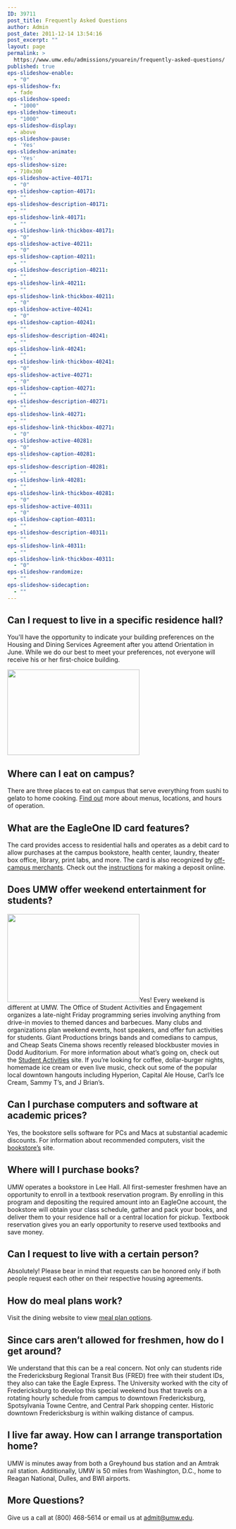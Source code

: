 ```yaml
---
ID: 39711
post_title: Frequently Asked Questions
author: Admin
post_date: 2011-12-14 13:54:16
post_excerpt: ""
layout: page
permalink: >
  https://www.umw.edu/admissions/youarein/frequently-asked-questions/
published: true
eps-slideshow-enable:
  - "0"
eps-slideshow-fx:
  - fade
eps-slideshow-speed:
  - "1000"
eps-slideshow-timeout:
  - "1000"
eps-slideshow-display:
  - above
eps-slideshow-pause:
  - 'Yes'
eps-slideshow-animate:
  - 'Yes'
eps-slideshow-size:
  - 710x300
eps-slideshow-active-40171:
  - "0"
eps-slideshow-caption-40171:
  - ""
eps-slideshow-description-40171:
  - ""
eps-slideshow-link-40171:
  - ""
eps-slideshow-link-thickbox-40171:
  - "0"
eps-slideshow-active-40211:
  - "0"
eps-slideshow-caption-40211:
  - ""
eps-slideshow-description-40211:
  - ""
eps-slideshow-link-40211:
  - ""
eps-slideshow-link-thickbox-40211:
  - "0"
eps-slideshow-active-40241:
  - "0"
eps-slideshow-caption-40241:
  - ""
eps-slideshow-description-40241:
  - ""
eps-slideshow-link-40241:
  - ""
eps-slideshow-link-thickbox-40241:
  - "0"
eps-slideshow-active-40271:
  - "0"
eps-slideshow-caption-40271:
  - ""
eps-slideshow-description-40271:
  - ""
eps-slideshow-link-40271:
  - ""
eps-slideshow-link-thickbox-40271:
  - "0"
eps-slideshow-active-40281:
  - "0"
eps-slideshow-caption-40281:
  - ""
eps-slideshow-description-40281:
  - ""
eps-slideshow-link-40281:
  - ""
eps-slideshow-link-thickbox-40281:
  - "0"
eps-slideshow-active-40311:
  - "0"
eps-slideshow-caption-40311:
  - ""
eps-slideshow-description-40311:
  - ""
eps-slideshow-link-40311:
  - ""
eps-slideshow-link-thickbox-40311:
  - "0"
eps-slideshow-randomize:
  - ""
eps-slideshow-sidecaption:
  - ""
---
```

<h2>Can I request to live in a specific residence hall?</h2>
You'll have the opportunity to indicate your building preferences on the Housing and Dining Services Agreement after you attend Orientation in June. While we do our best to meet your preferences, not everyone will receive his or her first-choice building.

<a href="http://admissions.umw.edu/youarein/files/2011/12/NS-UMW-42.jpg"><img class="alignleft size-medium wp-image-40311" src="http://admissions.umw.edu/youarein/files/2011/12/NS-UMW-42-300x194.jpg" alt="" width="300" height="194" /></a>
<h2>Where can I eat on campus?</h2>
There are three places to eat on campus that serve everything from sushi to gelato to home cooking. <a href="http://www.umw.edu/life/campus-dining/">Find out</a> more about menus, locations, and hours of operation.
<h2>What are the EagleOne ID card features?</h2>
The card provides access to residential halls and operates as a debit card to allow purchases at the campus bookstore, health center, laundry, theater box office, library, print labs, and more. The card is also recognized by <a href="http://adminfinance.umw.edu/eagleone/eagleone-off-campus-2/">off-campus merchants</a>. Check out the <a href="http://adminfinance.umw.edu/eagleone/eagleone-deposits/">instructions</a> for making a deposit online.
<h2>Does UMW offer weekend entertainment for students?</h2>
<a href="http://admissions.umw.edu/youarein/files/2011/12/6253-K-Pearlman-Photography1.jpg"><img class="alignright size-medium wp-image-40241" src="http://admissions.umw.edu/youarein/files/2011/12/6253-K-Pearlman-Photography1-300x200.jpg" alt="" width="300" height="200" /></a>Yes! Every weekend is different at UMW. The Office of Student Activities and Engagement organizes a late-night Friday programming series involving anything from drive-in movies to themed dances and barbecues. Many clubs and organizations plan weekend events, host speakers, and offer fun activities for students. Giant Productions brings bands and comedians to campus, and Cheap Seats Cinema shows recently released blockbuster movies in Dodd Auditorium. For more information about what’s going on, check out the <a href="http://students.umw.edu/studentactivities/">Student Activities</a> site. If you’re looking for coffee, dollar-burger nights, homemade ice cream or even live music, check out some of the popular local downtown hangouts including Hyperion, Capital Ale House, Carl’s Ice Cream, Sammy T’s, and J Brian’s.
<h2>Can I purchase computers and software at academic prices?</h2>
Yes, the bookstore sells software for PCs and Macs at substantial academic discounts. For information about recommended computers, visit the <a href="http://bookstore.umw.edu/">bookstore’s</a> site.
<h2>Where will I purchase books?</h2>
UMW operates a bookstore in Lee Hall. All first-semester freshmen have an opportunity to enroll in a textbook reservation program. By enrolling in this program and depositing the required amount into an EagleOne account, the bookstore will obtain your class schedule, gather and pack your books, and deliver them to your residence hall or a central location for pickup. Textbook reservation gives you an early opportunity to reserve used textbooks and save money.
<h2>Can I request to live with a certain person?</h2>
Absolutely! Please bear in mind that requests can be honored only if both people request each other on their respective housing agreements.
<h2>How do meal plans work?</h2>
Visit the dining website to view <a href="http://www.umwdining.com/plans/index.html">meal plan options</a>.
<h2>Since cars aren’t allowed for freshmen, how do I get around?</h2>
We understand that this can be a real concern. Not only can students ride the Fredericksburg Regional Transit Bus (FRED) free with their student IDs, they also can take the Eagle Express. The University worked with the city of Fredericksburg to develop this special weekend bus that travels on a rotating hourly schedule from campus to downtown Fredericksburg, Spotsylvania Towne Centre, and Central Park shopping center. Historic downtown Fredericksburg is within walking distance of campus.
<h2>I live far away. How can I arrange transportation home?</h2>
UMW is minutes away from both a Greyhound bus station and an Amtrak rail station. Additionally, UMW is 50 miles from Washington, D.C., home to Reagan National, Dulles, and BWI airports.
<h2>More Questions?</h2>
Give us a call at (800) 468-5614 or email us at <a href="mailto:admit@umw.edu">admit@umw.edu</a>.